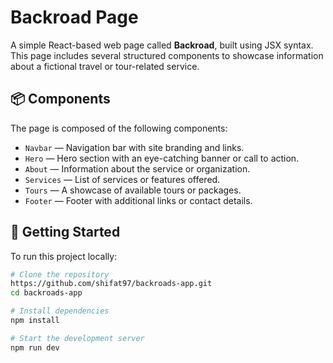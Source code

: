 # Backroad Page

A simple React-based web page called **Backroad**, built using JSX syntax. This page includes several structured components to showcase information about a fictional travel or tour-related service.

## 📦 Components

The page is composed of the following components:

- `Navbar` — Navigation bar with site branding and links.
- `Hero` — Hero section with an eye-catching banner or call to action.
- `About` — Information about the service or organization.
- `Services` — List of services or features offered.
- `Tours` — A showcase of available tours or packages.
- `Footer` — Footer with additional links or contact details.

## 🚀 Getting Started

To run this project locally:

```bash
# Clone the repository
https://github.com/shifat97/backroads-app.git
cd backroads-app

# Install dependencies
npm install

# Start the development server
npm run dev
```
